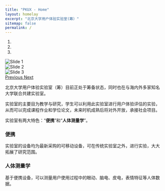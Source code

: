 ```yaml
---
title: "PKUX - Home"
layout: homelay
excerpt: "北京大学用户体验实验室(筹）"
sitemap: false
permalink: /
---
```




<div markdown="0" id="carousel" class="carousel slide" data-ride="carousel" data-interval="5000" data-pause="hover" >
    <!-- Menu -->
    <ol class="carousel-indicators">
        <li data-target="#carousel" data-slide-to="0" class="active"></li>
        <li data-target="#carousel" data-slide-to="1"></li>
        <li data-target="#carousel" data-slide-to="2"></li>
    </ol>
    <!-- Items -->
    <div class="carousel-inner" markdown="0">
        <div class="item active">
            <img src="{{ site.url }}{{ site.baseurl }}/images/slider7001400/SmartTipSide.jpg" alt="Slide 1" />
        </div>
        <div class="item">
            <img src="{{ site.url }}{{ site.baseurl }}/images/slider7001400/NoiseCover2.jpg" alt="Slide 2" />
        </div>
        <div class="item">
            <img src="{{ site.url }}{{ site.baseurl }}/images/slider7001400/cake_web.jpg" alt="Slide 3" />
        </div>
    </div>
  <a class="left carousel-control" href="#carousel" role="button" data-slide="prev">
    <span class="glyphicon glyphicon-chevron-left" aria-hidden="true"></span>
    <span class="sr-only">Previous</span>
  </a>
  <a class="right carousel-control" href="#carousel" role="button" data-slide="next">
    <span class="glyphicon glyphicon-chevron-right" aria-hidden="true"></span>
    <span class="sr-only">Next</span>
  </a>
</div>




北京大学用户体验实验室（筹）目前正处于筹备状态，同时也在与海内外多家知名大学联合共建实验室。




<!-- <figure class="fourth">
  <img src="{{ site.url }}{{ site.baseurl }}/images/logopic/Logo_Leiden.jpg" style="width: 210px">
  <img src="{{ site.url }}{{ site.baseurl }}/images/logopic/Logo_Nanofront.jpg" style="width: 110px">
  <img src="{{ site.url }}{{ site.baseurl }}/images/logopic/Logo_NWO.jpg" style="width: 120px">
  <img src="{{ site.url }}{{ site.baseurl }}/images/logopic/Logo_ERC.jpg" style="width: 110px">
</figure> -->

实验室的主要目为教学与研究，学生可以利用此实验室进行用户体验评估的实验，从而可以完成课程作业和学位论文，未来时机成熟后将对外开放，承接社会项目。

实验室有两大特色：“**便携**”和“**人体测量学**”。

### 便携

实验室的设备均为最新采购的可移动设备，可在传统实验室之外，进行实验，大大拓展了研究范围。

### 人体测量学
基于便携设备，可以测量用户使用过程中的眼动、脑电、皮电，表情特征等人体数据。
